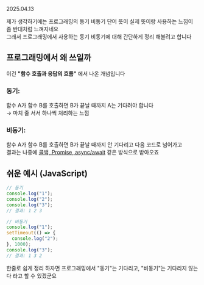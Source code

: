 2025.04.13

제가 생각하기에는 프로그래밍의 동기 비동기 단어 뜻이 실제 뜻이랑 사용하는 느낌이 좀 반대처럼 느껴지네요<br>
그래서 프로그래밍에서 사용하는 동기 비동기에 대해 간단하게 정리 해볼려고 합니다

## 프로그래밍에서 왜 쓰일까
이건 **"함수 호출과 응답의 흐름"** 에서 나온 개념입니다<br>
### 동기:<br>
함수 A가 함수 B를 호출하면 B가 끝날 때까지 A는 기다려야 합니다<br>
→ 마치 줄 서서 하나씩 처리하는 느낌 <br>
### 비동기: <br>
함수 A가 함수 B를 호출하면 B가 끝날 때까지 안 기다리고 다음 코드로 넘어가고<br>
결과는 나중에 [콜백, Promise, async/await](./JavaScript/콜백%20함수,%20Promise,%20async&await.md) 같은 방식으로 받아오죠 <br>

## 쉬운 예시 (JavaScript)
```js
// 동기
console.log("1");
console.log("2");
console.log("3");
// 결과: 1 2 3

// 비동기
console.log("1");
setTimeout(() => {
  console.log("2");
}, 1000);
console.log("3");
// 결과: 1 3 2
```

한줄로 쉽게 정리 하자면 프로그래밍에서 "동기"는 기다리고, "비동기"는 기다리지 않는다 라고 할 수 있겠군요